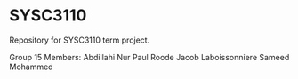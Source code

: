 # SYSC3110
Repository for SYSC3110 term project. 

Group 15 Members:
Abdillahi Nur
Paul Roode
Jacob Laboissonniere 
Sameed Mohammed

